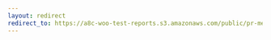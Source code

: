 ```yaml
---
layout: redirect
redirect_to: https://a8c-woo-test-reports.s3.amazonaws.com/public/pr-merge/45816/e2e/index.html
---
```

